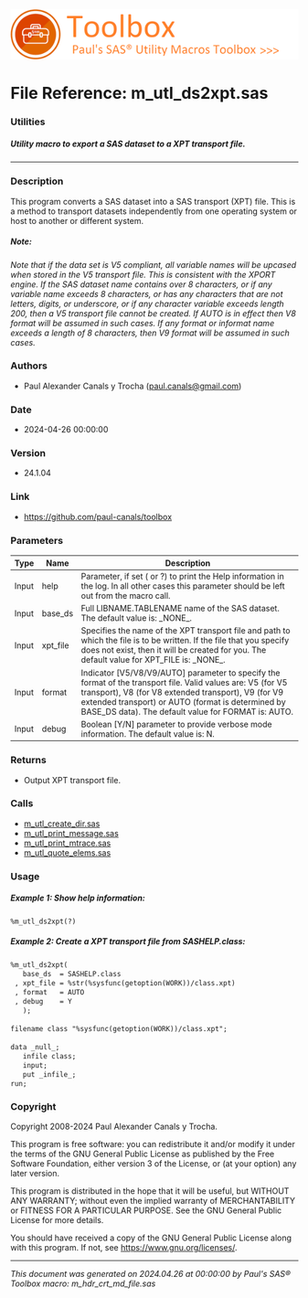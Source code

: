![../../misc/images/doc_header.png](../../misc/images/doc_header.png)
# 
# File Reference: m_utl_ds2xpt.sas

### Utilities

##### Utility macro to export a SAS dataset to a XPT transport file.

***

### Description
This program converts a SAS dataset into a SAS transport (XPT) file. This is a method to transport datasets independently from one operating system or host to another or different system.



##### *Note:*
*Note that if the data set is V5 compliant, all variable names will be upcased when stored in the V5 transport file. This is consistent with the XPORT engine. If the SAS dataset name contains over 8 characters, or if any variable name exceeds 8 characters, or has any characters that are not letters, digits, or underscore, or if any character variable exceeds length 200, then a V5 transport file cannot be created. If AUTO is in effect then V8 format will be assumed in such cases. If any format or informat name exceeds a length of 8 characters, then V9 format will be assumed in such cases.*

### Authors
* Paul Alexander Canals y Trocha (paul.canals@gmail.com)

### Date
* 2024-04-26 00:00:00

### Version
* 24.1.04

### Link
* https://github.com/paul-canals/toolbox

### Parameters
| Type | Name | Description |
| ---- | ---- | ----------- |
| Input | help | Parameter, if set ( or ?) to print the Help information in the log. In all other cases this parameter should be left out from the macro call. |
| Input | base_ds | Full LIBNAME.TABLENAME name of the SAS dataset. The default value is: \_NONE\_. |
| Input | xpt_file | Specifies the name of the XPT transport file and path to which the file is to be written. If the file that you specify does not exist, then it will be created for you. The default value for XPT_FILE is: \_NONE\_. |
| Input | format | Indicator [V5/V8/V9/AUTO] parameter to specify the format of the transport file. Valid values are: V5 (for V5 transport), V8 (for V8 extended transport), V9 (for V9 extended transport) or AUTO (format is determined by BASE_DS data). The default value for FORMAT is: AUTO. |
| Input | debug | Boolean [Y/N] parameter to provide verbose mode information. The default value is: N. |

### Returns
* Output XPT transport file.

### Calls
* [m_utl_create_dir.sas](m_utl_create_dir.md)
* [m_utl_print_message.sas](m_utl_print_message.md)
* [m_utl_print_mtrace.sas](m_utl_print_mtrace.md)
* [m_utl_quote_elems.sas](m_utl_quote_elems.md)

### Usage

##### Example 1: Show help information:
```sas
%m_utl_ds2xpt(?)
```

##### Example 2: Create a XPT transport file from SASHELP.class:
```sas
%m_utl_ds2xpt(
   base_ds  = SASHELP.class
 , xpt_file = %str(%sysfunc(getoption(WORK))/class.xpt)
 , format   = AUTO
 , debug    = Y
   );

filename class "%sysfunc(getoption(WORK))/class.xpt";

data _null_;
   infile class;
   input;
   put _infile_;
run;
```

### Copyright
Copyright 2008-2024 Paul Alexander Canals y Trocha. 
 
This program is free software: you can redistribute it and/or modify 
it under the terms of the GNU General Public License as published by 
the Free Software Foundation, either version 3 of the License, or 
(at your option) any later version. 
 
This program is distributed in the hope that it will be useful, 
but WITHOUT ANY WARRANTY; without even the implied warranty of 
MERCHANTABILITY or FITNESS FOR A PARTICULAR PURPOSE. See the 
GNU General Public License for more details. 
 
You should have received a copy of the GNU General Public License 
along with this program. If not, see <https://www.gnu.org/licenses/>. 


***
*This document was generated on 2024.04.26 at 00:00:00 by Paul's SAS&reg; Toolbox macro: m_hdr_crt_md_file.sas*
